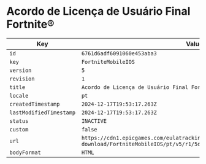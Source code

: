 # Acordo de Licença de Usuário Final Fortnite®

| Key | Value |
| --- | ----- |
| `id` | `6761d6adf6091060e453aba3` |
| `key` | `FortniteMobileIOS` |
| `version` | `5` |
| `revision` | `1` |
| `title` | `Acordo de Licença de Usuário Final Fortnite®` |
| `locale` | `pt` |
| `createdTimestamp` | `2024-12-17T19:53:17.263Z` |
| `lastModifiedTimestamp` | `2024-12-17T19:53:17.263Z` |
| `status` | `INACTIVE` |
| `custom` | `false` |
| `url` | `https://cdn1.epicgames.com/eulatracking-download/FortniteMobileIOS/pt/v5/r1/5d3b05e4fae281b49e9add822cfe7cb2.pdf` |
| `bodyFormat` | `HTML` |
